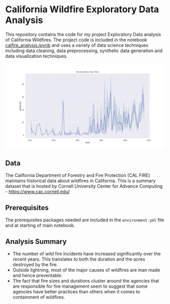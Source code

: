 # California Wildfire Exploratory Data Analysis

This repository contains the code for my project Exploratory Data analysis of California Wildfires. The project code is included in the notebook [calfire_analysis.ipynb](https://github.com/ananya-sampat/ca-wildfires/blob/main/calfire_analysis.ipynb) and uses a variety of data science techniques including data cleaning, data preprocessing, synthetic data generation and data visualization techniques. 

![Fires Over Time](https://github.com/ananya-sampat/ca-wildfires/blob/main/fire_duration.png)

## Data

The California Department of Forestry and Fire Protection (CAL FIRE) maintains historical data about wildfires in California. This is a summary dataset that is hosted by Cornell University Center for Advance Computing - https://www.cac.cornell.edu/

## Prerequisites

The prerequisites packages needed are included in the `environment.yml` file and at starting of main notebook.

## Analysis Summary

- The number of wild fire incidents have increased significantly over the recent years. This translates to both the duration and the acres destroyed by the fire.
- Outside lightning, most of the major causes of wildfires are man made and hence preventable.
- The fact that fire sizes and durations cluster around the agencies that are responsible for fire management seem to suggest that some agencies have better practices than others when it comes to containment of wildfires.
